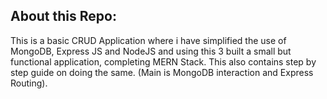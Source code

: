 ## About this Repo:

This is a basic CRUD Application where i have simplified the use of MongoDB, Express JS and NodeJS and using this 3 built a small but functional application, completing MERN Stack.
This also contains step by step guide on doing the same. (Main is MongoDB interaction and Express Routing).

